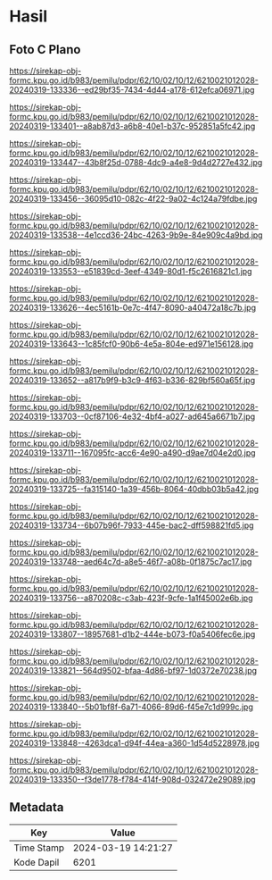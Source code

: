 # Hasil

## Foto C Plano

https://sirekap-obj-formc.kpu.go.id/b983/pemilu/pdpr/62/10/02/10/12/6210021012028-20240319-133336--ed29bf35-7434-4d44-a178-612efca06971.jpg

https://sirekap-obj-formc.kpu.go.id/b983/pemilu/pdpr/62/10/02/10/12/6210021012028-20240319-133401--a8ab87d3-a6b8-40e1-b37c-952851a5fc42.jpg

https://sirekap-obj-formc.kpu.go.id/b983/pemilu/pdpr/62/10/02/10/12/6210021012028-20240319-133447--43b8f25d-0788-4dc9-a4e8-9d4d2727e432.jpg

https://sirekap-obj-formc.kpu.go.id/b983/pemilu/pdpr/62/10/02/10/12/6210021012028-20240319-133456--36095d10-082c-4f22-9a02-4c124a79fdbe.jpg

https://sirekap-obj-formc.kpu.go.id/b983/pemilu/pdpr/62/10/02/10/12/6210021012028-20240319-133538--4e1ccd36-24bc-4263-9b9e-84e909c4a9bd.jpg

https://sirekap-obj-formc.kpu.go.id/b983/pemilu/pdpr/62/10/02/10/12/6210021012028-20240319-133553--e51839cd-3eef-4349-80d1-f5c2616821c1.jpg

https://sirekap-obj-formc.kpu.go.id/b983/pemilu/pdpr/62/10/02/10/12/6210021012028-20240319-133626--4ec5161b-0e7c-4f47-8090-a40472a18c7b.jpg

https://sirekap-obj-formc.kpu.go.id/b983/pemilu/pdpr/62/10/02/10/12/6210021012028-20240319-133643--1c85fcf0-90b6-4e5a-804e-ed971e156128.jpg

https://sirekap-obj-formc.kpu.go.id/b983/pemilu/pdpr/62/10/02/10/12/6210021012028-20240319-133652--a817b9f9-b3c9-4f63-b336-829bf560a65f.jpg

https://sirekap-obj-formc.kpu.go.id/b983/pemilu/pdpr/62/10/02/10/12/6210021012028-20240319-133703--0cf87106-4e32-4bf4-a027-ad645a6671b7.jpg

https://sirekap-obj-formc.kpu.go.id/b983/pemilu/pdpr/62/10/02/10/12/6210021012028-20240319-133711--167095fc-acc6-4e90-a490-d9ae7d04e2d0.jpg

https://sirekap-obj-formc.kpu.go.id/b983/pemilu/pdpr/62/10/02/10/12/6210021012028-20240319-133725--fa315140-1a39-456b-8064-40dbb03b5a42.jpg

https://sirekap-obj-formc.kpu.go.id/b983/pemilu/pdpr/62/10/02/10/12/6210021012028-20240319-133734--6b07b96f-7933-445e-bac2-dff598821fd5.jpg

https://sirekap-obj-formc.kpu.go.id/b983/pemilu/pdpr/62/10/02/10/12/6210021012028-20240319-133748--aed64c7d-a8e5-46f7-a08b-0f1875c7ac17.jpg

https://sirekap-obj-formc.kpu.go.id/b983/pemilu/pdpr/62/10/02/10/12/6210021012028-20240319-133756--a870208c-c3ab-423f-9cfe-1a1f45002e6b.jpg

https://sirekap-obj-formc.kpu.go.id/b983/pemilu/pdpr/62/10/02/10/12/6210021012028-20240319-133807--18957681-d1b2-444e-b073-f0a5406fec6e.jpg

https://sirekap-obj-formc.kpu.go.id/b983/pemilu/pdpr/62/10/02/10/12/6210021012028-20240319-133821--564d9502-bfaa-4d86-bf97-1d0372e70238.jpg

https://sirekap-obj-formc.kpu.go.id/b983/pemilu/pdpr/62/10/02/10/12/6210021012028-20240319-133840--5b01bf8f-6a71-4066-89d6-f45e7c1d999c.jpg

https://sirekap-obj-formc.kpu.go.id/b983/pemilu/pdpr/62/10/02/10/12/6210021012028-20240319-133848--4263dca1-d94f-44ea-a360-1d54d5228978.jpg

https://sirekap-obj-formc.kpu.go.id/b983/pemilu/pdpr/62/10/02/10/12/6210021012028-20240319-133350--f3de1778-f784-414f-908d-032472e29089.jpg


## Metadata

| Key        | Value               |
| ---------- | ------------------- |
| Time Stamp | 2024-03-19 14:21:27 |
| Kode Dapil | 6201                |



